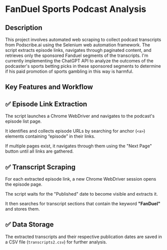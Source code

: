 
<h1>FanDuel Sports Podcast Analysis</h1>

<h2>Description</h2>
This project involves automated web scraping to collect podcast transcripts from Podscribe.ai using the Selenium web automation framework. The script extracts episode links, navigates through paginated content, and retrieves only the sponsored Fanduel segments of the transcripts. I'm currently implementing the ChatGPT API to analyze the outcomes of the podcaster's sports betting picks in these sponsored segments to determine if his paid promotion of sports gambling in this way is harmful.
<br />
<h2>Key Features and Workflow</h2>

<div class="section">
        <h2>✅ Episode Link Extraction</h2>
        <p>The script launches a Chrome WebDriver and navigates to the podcast's episode list page.</p>
        <p>It identifies and collects episode URLs by searching for anchor (<code>&lt;a&gt;</code>) elements containing “episode” in their links.</p>
        <p>If multiple pages exist, it navigates through them using the "Next Page" button until all links are gathered.</p>
    </div>
    <div class="section">
        <h2>✅ Transcript Scraping</h2>
        <p>For each extracted episode link, a new Chrome WebDriver session opens the episode page.</p>
        <p>The script waits for the "Published" date to become visible and extracts it.</p>
        <p>It then searches for transcript sections that contain the keyword <strong>"FanDuel"</strong> and stores them.</p>
    </div>
    <div class="section">
        <h2>✅ Data Storage</h2>
        <p>The extracted transcripts and their respective publication dates are saved in a CSV file (<code>transcripts2.csv</code>) for further analysis.</p>
    </div>
